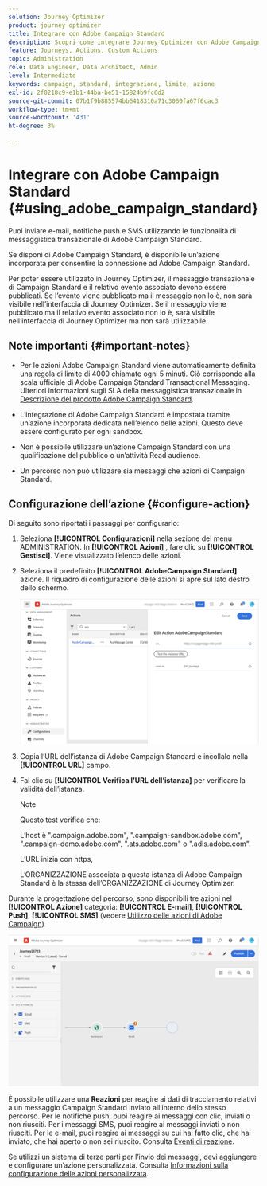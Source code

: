 ```yaml
---
solution: Journey Optimizer
product: journey optimizer
title: Integrare con Adobe Campaign Standard
description: Scopri come integrare Journey Optimizer con Adobe Campaign Standard
feature: Journeys, Actions, Custom Actions
topic: Administration
role: Data Engineer, Data Architect, Admin
level: Intermediate
keywords: campaign, standard, integrazione, limite, azione
exl-id: 2f0218c9-e1b1-44ba-be51-15824b9fc6d2
source-git-commit: 07b1f9b885574bb6418310a71c3060fa67f6cac3
workflow-type: tm+mt
source-wordcount: '431'
ht-degree: 3%

---
```


# Integrare con Adobe Campaign Standard {#using_adobe_campaign_standard}

Puoi inviare e-mail, notifiche push e SMS utilizzando le funzionalità di messaggistica transazionale di Adobe Campaign Standard.

Se disponi di Adobe Campaign Standard, è disponibile un’azione incorporata per consentire la connessione ad Adobe Campaign Standard.

Per poter essere utilizzato in Journey Optimizer, il messaggio transazionale di Campaign Standard e il relativo evento associato devono essere pubblicati. Se l’evento viene pubblicato ma il messaggio non lo è, non sarà visibile nell’interfaccia di Journey Optimizer. Se il messaggio viene pubblicato ma il relativo evento associato non lo è, sarà visibile nell’interfaccia di Journey Optimizer ma non sarà utilizzabile.

## Note importanti {#important-notes}

* Per le azioni Adobe Campaign Standard viene automaticamente definita una regola di limite di 4000 chiamate ogni 5 minuti. Ciò corrisponde alla scala ufficiale di Adobe Campaign Standard Transactional Messaging. Ulteriori informazioni sugli SLA della messaggistica transazionale in [Descrizione del prodotto Adobe Campaign Standard](https://helpx.adobe.com/it/legal/product-descriptions/campaign-standard.html).

* L’integrazione di Adobe Campaign Standard è impostata tramite un’azione incorporata dedicata nell’elenco delle azioni. Questo deve essere configurato per ogni sandbox.

* Non è possibile utilizzare un’azione Campaign Standard con una qualificazione del pubblico o un’attività Read audience.

* Un percorso non può utilizzare sia messaggi che azioni di Campaign Standard.

## Configurazione dell’azione {#configure-action}

Di seguito sono riportati i passaggi per configurarlo:

1. Seleziona **[!UICONTROL Configurazioni]** nella sezione del menu ADMINISTRATION. In  **[!UICONTROL Azioni]** , fare clic su **[!UICONTROL Gestisci]**. Viene visualizzato l’elenco delle azioni.

1. Seleziona il predefinito **[!UICONTROL AdobeCampaign Standard]** azione. Il riquadro di configurazione delle azioni si apre sul lato destro dello schermo.

   ![](assets/actioncampaign.png)

1. Copia l’URL dell’istanza di Adobe Campaign Standard e incollalo nella **[!UICONTROL URL]** campo.

1. Fai clic su **[!UICONTROL Verifica l’URL dell’istanza]** per verificare la validità dell’istanza.

   >[!NOTE]
   >
   >Questo test verifica che:
   >
   >L’host è &quot;.campaign.adobe.com&quot;, &quot;.campaign-sandbox.adobe.com&quot;, &quot;.campaign-demo.adobe.com&quot;, &quot;.ats.adobe.com&quot; o &quot;.adls.adobe.com&quot;.
   >
   >L’URL inizia con https,
   >
   >L’ORGANIZZAZIONE associata a questa istanza di Adobe Campaign Standard è la stessa dell’ORGANIZZAZIONE di Journey Optimizer.

Durante la progettazione del percorso, sono disponibili tre azioni nel **[!UICONTROL Azione]** categoria: **[!UICONTROL E-mail]**, **[!UICONTROL Push]**, **[!UICONTROL SMS]** (vedere [Utilizzo delle azioni di Adobe Campaign](../building-journeys/using-adobe-campaign-standard.md)).

![](assets/journey58.png)

È possibile utilizzare una **Reazioni** per reagire ai dati di tracciamento relativi a un messaggio Campaign Standard inviato all’interno dello stesso percorso. Per le notifiche push, puoi reagire ai messaggi con clic, inviati o non riusciti. Per i messaggi SMS, puoi reagire ai messaggi inviati o non riusciti. Per le e-mail, puoi reagire ai messaggi su cui hai fatto clic, che hai inviato, che hai aperto o non sei riuscito. Consulta [Eventi di reazione](../building-journeys/reaction-events.md).

Se utilizzi un sistema di terze parti per l’invio dei messaggi, devi aggiungere e configurare un’azione personalizzata. Consulta [Informazioni sulla configurazione delle azioni personalizzata](../action/about-custom-action-configuration.md).